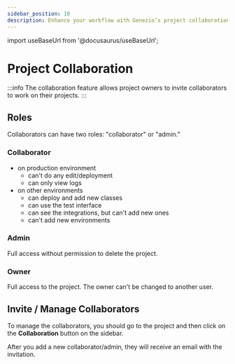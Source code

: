 ```yaml
---
sidebar_position: 10
description: Enhance your workflow with Genezio’s project collaboration feature. Learn how to collaborate, manage, and streamline your development projects
---
```


import useBaseUrl from '@docusaurus/useBaseUrl';

# Project Collaboration

<head>
  <title>Project Collaboration</title>
</head>

:::info
The collaboration feature allows project owners to invite collaborators to
work on their projects.
:::

## Roles

Collaborators can have two roles: "collaborator" or "admin."

### Collaborator

- on production environment
  - can't do any edit/deployment
  - can only view logs
- on other environments
  - can deploy and add new classes
  - can use the test interface
  - can see the integrations, but can't add new ones
  - can't add new environments

### Admin

Full access without permission to delete the project.

### Owner

Full access to the project. The owner can't be changed to another user.

## Invite / Manage Collaborators

To manage the collaborators, you should go to the project and then click on the **Collaboration** button on the sidebar.

After you add a new collaborator/admin, they will receive an email with the invitation.

